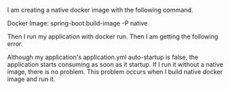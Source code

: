 I am creating a native docker image with the following command.

Docker Image: spring-boot:build-image -P native


Then I run my application with docker run. Then I am getting the following error.


Although my application's application.yml auto-startup is false, the application starts consuming as soon as it startup. If I run it without a native image, there is no problem. This problem occurs when I build native docker image and run it.